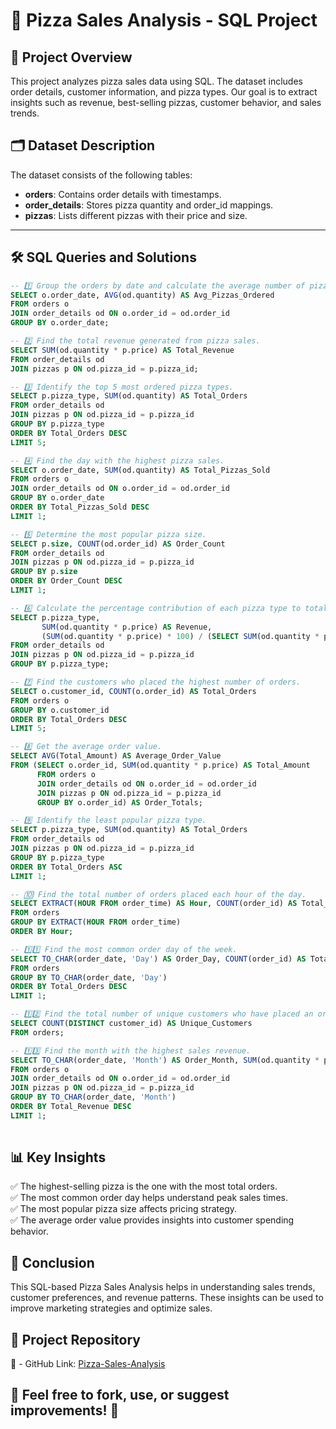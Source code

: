 # 🍕 Pizza Sales Analysis - SQL Project  

## 📌 Project Overview  
This project analyzes pizza sales data using SQL. The dataset includes order details, customer information, and pizza types. Our goal is to extract insights such as revenue, best-selling pizzas, customer behavior, and sales trends.

## 🗂️ Dataset Description  
The dataset consists of the following tables:  
- **orders**: Contains order details with timestamps.  
- **order_details**: Stores pizza quantity and order_id mappings.  
- **pizzas**: Lists different pizzas with their price and size.  

---

## 🛠️ SQL Queries and Solutions  

```sql 
-- 1️⃣ Group the orders by date and calculate the average number of pizzas ordered per day.
SELECT o.order_date, AVG(od.quantity) AS Avg_Pizzas_Ordered  
FROM orders o  
JOIN order_details od ON o.order_id = od.order_id  
GROUP BY o.order_date;

-- 2️⃣ Find the total revenue generated from pizza sales.
SELECT SUM(od.quantity * p.price) AS Total_Revenue  
FROM order_details od  
JOIN pizzas p ON od.pizza_id = p.pizza_id;

-- 3️⃣ Identify the top 5 most ordered pizza types.
SELECT p.pizza_type, SUM(od.quantity) AS Total_Orders  
FROM order_details od  
JOIN pizzas p ON od.pizza_id = p.pizza_id  
GROUP BY p.pizza_type  
ORDER BY Total_Orders DESC  
LIMIT 5;

-- 4️⃣ Find the day with the highest pizza sales.
SELECT o.order_date, SUM(od.quantity) AS Total_Pizzas_Sold  
FROM orders o  
JOIN order_details od ON o.order_id = od.order_id  
GROUP BY o.order_date  
ORDER BY Total_Pizzas_Sold DESC  
LIMIT 1;

-- 5️⃣ Determine the most popular pizza size.
SELECT p.size, COUNT(od.order_id) AS Order_Count  
FROM order_details od  
JOIN pizzas p ON od.pizza_id = p.pizza_id  
GROUP BY p.size  
ORDER BY Order_Count DESC  
LIMIT 1;

-- 6️⃣ Calculate the percentage contribution of each pizza type to total revenue.
SELECT p.pizza_type,  
       SUM(od.quantity * p.price) AS Revenue,  
       (SUM(od.quantity * p.price) * 100) / (SELECT SUM(od.quantity * p.price) FROM order_details od JOIN pizzas p ON od.pizza_id = p.pizza_id) AS Revenue_Percentage  
FROM order_details od  
JOIN pizzas p ON od.pizza_id = p.pizza_id  
GROUP BY p.pizza_type;

-- 7️⃣ Find the customers who placed the highest number of orders.
SELECT o.customer_id, COUNT(o.order_id) AS Total_Orders  
FROM orders o  
GROUP BY o.customer_id  
ORDER BY Total_Orders DESC  
LIMIT 5;

-- 8️⃣ Get the average order value.
SELECT AVG(Total_Amount) AS Average_Order_Value  
FROM (SELECT o.order_id, SUM(od.quantity * p.price) AS Total_Amount  
      FROM orders o  
      JOIN order_details od ON o.order_id = od.order_id  
      JOIN pizzas p ON od.pizza_id = p.pizza_id  
      GROUP BY o.order_id) AS Order_Totals;

-- 9️⃣ Identify the least popular pizza type.
SELECT p.pizza_type, SUM(od.quantity) AS Total_Orders  
FROM order_details od  
JOIN pizzas p ON od.pizza_id = p.pizza_id  
GROUP BY p.pizza_type  
ORDER BY Total_Orders ASC  
LIMIT 1;

-- 🔟 Find the total number of orders placed each hour of the day.
SELECT EXTRACT(HOUR FROM order_time) AS Hour, COUNT(order_id) AS Total_Orders  
FROM orders  
GROUP BY EXTRACT(HOUR FROM order_time)  
ORDER BY Hour;

-- 1️⃣1️⃣ Find the most common order day of the week.
SELECT TO_CHAR(order_date, 'Day') AS Order_Day, COUNT(order_id) AS Total_Orders  
FROM orders  
GROUP BY TO_CHAR(order_date, 'Day')  
ORDER BY Total_Orders DESC  
LIMIT 1;

-- 1️⃣2️⃣ Find the total number of unique customers who have placed an order.
SELECT COUNT(DISTINCT customer_id) AS Unique_Customers  
FROM orders;

-- 1️⃣3️⃣ Find the month with the highest sales revenue.
SELECT TO_CHAR(order_date, 'Month') AS Order_Month, SUM(od.quantity * p.price) AS Total_Revenue  
FROM orders o  
JOIN order_details od ON o.order_id = od.order_id  
JOIN pizzas p ON od.pizza_id = p.pizza_id  
GROUP BY TO_CHAR(order_date, 'Month')  
ORDER BY Total_Revenue DESC  
LIMIT 1;
 
```

## 📊 Key Insights
✅ The highest-selling pizza is the one with the most total orders.  
✅ The most common order day helps understand peak sales times.  
✅ The most popular pizza size affects pricing strategy.  
✅ The average order value provides insights into customer spending behavior.



## 📌 Conclusion
This SQL-based Pizza Sales Analysis helps in understanding sales trends, customer preferences, and revenue patterns. These insights can be used to improve marketing strategies and optimize sales.


## 📂 Project Repository
📌 - GitHub Link: [Pizza-Sales-Analysis](https://github.com/DataWithRohit/Pizza-Sales-Analysis)



## 📢 Feel free to fork, use, or suggest improvements! 🚀
